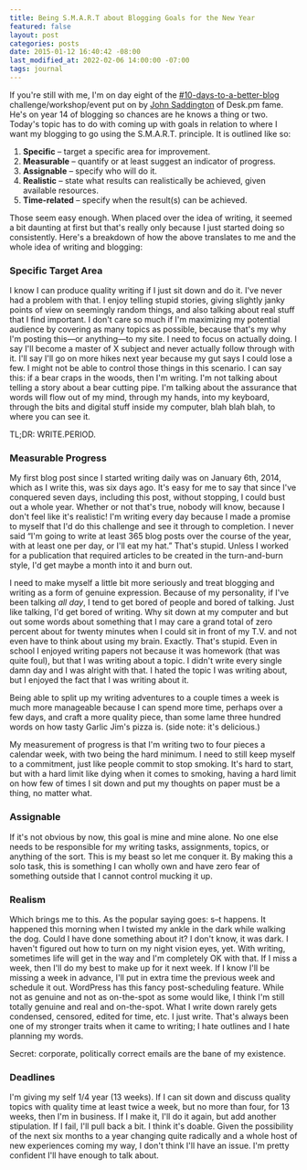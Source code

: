 ```yaml
---
title: Being S.M.A.R.T about Blogging Goals for the New Year
featured: false
layout: post
categories: posts
date: 2015-01-12 16:40:42 -08:00
last_modified_at: 2022-02-06 14:00:00 -07:00
tags: journal
---
```


If you're still with me, I'm on day eight of the [#10-days-to-a-better-blog](/tag/10-days-to-a-better-blog.html) challenge/workshop/event put on by [John Saddington](http://john.do) of Desk.pm fame. He's on year 14 of blogging so chances are he knows a thing or two. Today's topic has to do with coming up with goals in relation to where I want my blogging to go using the S.M.A.R.T. principle. It is outlined like so:

1. **Specific** – target a specific area for improvement.
2. **Measurable** – quantify or at least suggest an indicator of progress.
3. **Assignable** – specify who will do it.
4. **Realistic** – state what results can realistically be achieved, given available resources.
5. **Time-related** – specify when the result(s) can be achieved.

Those seem easy enough. When placed over the idea of writing, it seemed a bit daunting at first but that's really only because I just started doing so consistently. Here's a breakdown of how the above translates to me and the whole idea of writing and blogging:

### Specific Target Area

I know I can produce quality writing if I just sit down and do it. I've never had a problem with that. I enjoy telling stupid stories, giving slightly janky points of view on seemingly random things, and also talking about real stuff that I find important. I don't care so much if I'm maximizing my potential audience by covering as many topics as possible, because that's my why I'm posting this—or anything—to my site. I need to focus on actually doing. I say I'll become a master of X subject and never actually follow through with it. I'll say I'll go on more hikes next year because my gut says I could lose a few. I might not be able to control those things in this scenario. I can say this: if a bear craps in the woods, then I'm writing. I'm not talking about telling a story about a bear cutting pipe. I'm talking about the assurance that words will flow out of my mind, through my hands, into my keyboard, through the bits and digital stuff inside my computer, blah blah blah, to where you can see it.

TL;DR: WRITE.PERIOD.

### Measurable Progress

My first blog post since I started writing daily was on January 6th, 2014, which as I write this, was six days ago. It's easy for me to say that since I've conquered seven days, including this post, without stopping, I could bust out a whole year. Whether or not that's true, nobody will know, because I don't feel like it's realistic! I'm writing every day because I made a promise to myself that I'd do this challenge and see it through to completion. I never said “I'm going to write at least 365 blog posts over the course of the year, with at least one per day, or I'll eat my hat.” That's stupid. Unless I worked for a publication that required articles to be created in the turn-and-burn style, I'd get maybe a month into it and burn out.

I need to make myself a little bit more seriously and treat blogging and writing as a form of genuine expression. Because of my personality, if I've been talking _all day_, I tend to get bored of people and bored of talking. Just like talking, I'd get bored of writing. Why sit down at my computer and but out some words about something that I may care a grand total of zero percent about for twenty minutes when I could sit in front of my T.V. and not even have to think about using my brain. Exactly. That's stupid. Even in school I enjoyed writing papers not because it was homework (that was quite foul), but that I was writing about a topic. I didn't write every single damn day and I was alright with that. I hated the topic I was writing about, but I enjoyed the fact that I was writing about it.

Being able to split up my writing adventures to a couple times a week is much more manageable because I can spend more time, perhaps over a few days, and craft a more quality piece, than some lame three hundred words on how tasty Garlic Jim's pizza is. (side note: it's delicious.)

My measurement of progress is that I'm writing two to four pieces a calendar week, with two being the hard minimum. I need to still keep myself to a commitment, just like people commit to stop smoking. It's hard to start, but with a hard limit like dying when it comes to smoking, having a hard limit on how few of times I sit down and put my thoughts on paper must be a thing, no matter what.

### Assignable

If it's not obvious by now, this goal is mine and mine alone. No one else needs to be responsible for my writing tasks, assignments, topics, or anything of the sort. This is my beast so let me conquer it. By making this a solo task, this is something I can wholly own and have zero fear of something outside that I cannot control mucking it up.

### Realism

Which brings me to this. As the popular saying goes: s–t happens. It happened this morning when I twisted my ankle in the dark while walking the dog. Could I have done something about it? I don't know, it was dark. I haven't figured out how to turn on my night vision eyes, yet. With writing, sometimes life will get in the way and I'm completely OK with that. If I miss a week, then I'll do my best to make up for it next week. If I know I'll be missing a week in advance, I'll put in extra time the previous week and schedule it out. WordPress has this fancy post-scheduling feature. While not as genuine and not as on-the-spot as some would like, I think I'm still totally genuine and real and on-the-spot. What I write down rarely gets condensed, censored, edited for time, etc. I just write. That's always been one of my stronger traits when it came to writing; I hate outlines and I hate planning my words.

Secret: corporate, politically correct emails are the bane of my existence.

### Deadlines

I'm giving my self 1/4 year (13 weeks). If I can sit down and discuss quality topics with quality time at least twice a week, but no more than four, for 13 weeks, then I'm in business. If I make it, I'll do it again, but add another stipulation. If I fail, I'll pull back a bit. I think it's doable. Given the possibility of the next six months to a year changing quite radically and a whole host of new experiences coming my way, I don't think I'll have an issue. I'm pretty confident I'll have enough to talk about.

